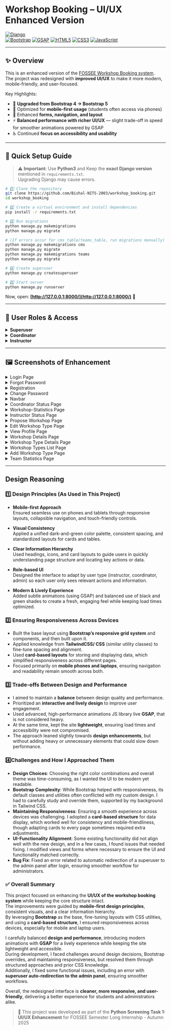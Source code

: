 # Workshop Booking – UI/UX Enhanced Version

[![Django](https://img.shields.io/badge/Made%20with-Django-092E20?style=for-the-badge&logo=django)](https://www.djangoproject.com/)  
[![Bootstrap](https://img.shields.io/badge/Bootstrap-5-7952B3?style=for-the-badge&logo=bootstrap)](https://getbootstrap.com/)
[![GSAP](https://img.shields.io/badge/GSAP-3F3F85?style=for-the-badge&logo=greensock)](https://greensock.com/gsap/)
[![HTML5](https://img.shields.io/badge/HTML5-E34F26?style=for-the-badge&logo=html5)](https://developer.mozilla.org/en-US/docs/Web/HTML)
[![CSS3](https://img.shields.io/badge/CSS3-1572B6?style=for-the-badge&logo=css3)](https://developer.mozilla.org/en-US/docs/Web/CSS)
[![JavaScript](https://img.shields.io/badge/JavaScript-F7DF1E?style=for-the-badge&logo=javascript)](https://developer.mozilla.org/en-US/docs/Web/JavaScript)



---

## ✨ Overview

This is an enhanced version of the [FOSSEE Workshop Booking system](https://github.com/FOSSEE/workshop_booking).  
The project was redesigned with **improved UI/UX** to make it more modern, mobile-friendly, and user-focused.  

Key Highlights:
- 🔄 **Upgraded from Bootstrap 4 → Bootstrap 5**
- 📱 Optimized for **mobile-first usage** (students often access via phones)
- 🎨 Enhanced **forms, navigation, and layout**
- ⚡ **Balanced performance with richer UI/UX** — slight trade-off in speed for smoother animations powered by GSAP
- ♿ Continued **focus on accessibility and usability**



---

## 🚀 Quick Setup Guide

> ⚠️ **Important:** Use **Python3** and Keep the **exact Django version** mentioned in `requirements.txt`.  
> Upgrading Django may cause errors.

```bash
# 1️⃣ Clone the repository
git clone https://github.com/Bishal-NITS-2003/workshop_booking.git
cd workshop_booking

# 2️⃣ Create a virtual environment and install dependencies
pip install -r requirements.txt

# 3️⃣ Run migrations
python manage.py makemigrations
python manage.py migrate

# (If errors occur for cms_table/teams_table, run migrations manually)
python manage.py makemigrations cms
python manage.py migrate
python manage.py makemigrations teams
python manage.py migrate

# 4️⃣ Create superuser
python manage.py createsuperuser

# 5️⃣ Start server
python manage.py runserver
````

Now, open: **[http://127.0.0.1:8000/](http://127.0.0.1:8000/)** 🎉

---

## 🔑 User Roles & Access

<details>
<summary><b>Superuser</b></summary>

* Login with superuser credentials.
* Create a group `"instructor"` and assign all permissions.
* Add selected users to `"instructor"` group.
* Update their profile positions accordingly.

</details>

<details>
<summary><b> Coordinator</b></summary>

* Registers via `/workshop/register/`.
* Completes account activation via activation link through email/terminal.
* Logs in via `/workshop/login/`.
* View statistics under **Statistics → Workshop Statistics**
* Can propose workshops via **Workshops → Propose a Workshop**.

</details>

<details>
<summary><b> Instructor</b></summary>

* Create workshops via **Create Workshop** tab.
* View statistics under **Statistics → Workshop Statistics**.
* Post comments on coordinator profiles.

</details>

---

## 🖼️ Screenshots of Enhancement

<details>
  <summary>Login Page</summary>
  
  | Before | After |
  | ------ | ----- |
  | ![Before login](screenshots/login/old/old.png) | ![After login 1](screenshots/login/new/Screenshot%202025-09-16%20015104.png)<br>![After login 2](screenshots/login/new/Screenshot%202025-09-16%20015150.png) |
</details>

<details>
  <summary>Forgot Password</summary>
  
  | Before | After |
  | ------ | ----- |
  | ![Before login]() | ![After login 1](screenshots/forgot_password/new/Screenshot%202025-09-16%20020028.png)<br>![After login 2](screenshots/forgot_password/new/Screenshot%202025-09-16%20020008.png) |
</details>

<details>
  <summary>Registration</summary>
  
  | Before | After |
  | ------ | ----- |
  | ![Before login](screenshots/registration/old/old.png) | ![After login 1](screenshots/registration/new/Screenshot%202025-09-16%20020655.png)<br>![After login 2](screenshots/registration/new/Screenshot%202025-09-16%20020746.png) |
</details>

<details>
  <summary>Change Password</summary>
  
  | Before | After |
  | ------ | ----- |
  | ![Before login](screenshots/change_password/old/old.png) |![After login 1](screenshots/change_password/new/Screenshot%202025-09-16%20021303.png)<br>![After login 2](screenshots/change_password/new/Screenshot%202025-09-16%20021324.png) |
</details>



<details>
  <summary>Navbar</summary>
  
  | Before | After |
  | ------ | ----- |
  | ![Before login](screenshots/navbar/old/old.png) | ![After login](screenshots/navbar/new/Screenshot%202025-09-16%20021901.png) |
</details>

<details>
  <summary>Coordinator Status Page</summary>
  
  
  | Before | After |
  | ------ | ----- |
  | ![Before login](screenshots/coordinator_status/old/old.png) |![After login 1](screenshots/coordinator_status/new/Screenshot%202025-09-16%20022133.png)<br>![After login 2](screenshots/coordinator_status/new/Screenshot%202025-09-16%20022242.png) |
</details>

<details>
  <summary>Workshop-Statistics Page</summary>
  
  
  | Before | After |
  | ------ | ----- |
  | ![Before login](screenshots/work_shop_stats/old/old.png) |![After login 1](screenshots/work_shop_stats/new/Screenshot%202025-09-16%20023014.png)<br>![After login 2](screenshots/work_shop_stats/new/Screenshot%202025-09-16%20023022.png)<br>![After login 3](screenshots/work_shop_stats/new/Screenshot%202025-09-16%20023138.png)<br>![After login 4](screenshots/work_shop_stats/new/Screenshot%202025-09-16%20023303.png) | 
</details>

<details>
  <summary>Instructor Status Page</summary>
  

  | Before | After |
  | ------ | ----- |
  | ![Before login](screenshots/instructor_status/old/old.png) |![After login 1](screenshots/instructor_status/new/Screenshot%202025-09-16%20023847.png)<br>![After login 2](screenshots/instructor_status/new/Screenshot%202025-09-16%20023909.png) |
</details>

<details>
  <summary>Propose Workshop Page</summary>
  
  | Before | After |
  | ------ | ----- |
  | ![Before login](screenshots/propose_workshop/old/old.png) |![After login 1](screenshots/propose_workshop/new/Screenshot%202025-09-16%20024134.png)<br>![After login 2](screenshots/propose_workshop/new/Screenshot%202025-09-16%20024201.png) |
</details>


<details>
  <summary>Edit Workshop Type Page</summary>
  
  
  | Before | After |
  | ------ | ----- |
  | ![Before login](screenshots/edit_workshop_type/old/old.png) |![After login 1](screenshots/edit_workshop_type/new/Screenshot%202025-09-16%20024459.png)<br>![After login 2](screenshots/edit_workshop_type/new/Screenshot%202025-09-16%20024837.png) |
</details>

<details>
  <summary>View Profile Page</summary>
  
  
  | Before | After |
  | ------ | ----- |
  | ![Before login](screenshots/profile/old/old.png) |![After login 1](screenshots/profile/new/Screenshot%202025-09-16%20031159.png)<br>![After login 2](screenshots/profile/new/Screenshot%202025-09-16%20031332.png) |
</details>


<details>
  <summary>Workshop Details Page</summary>
  
 
  | Before | After |
  | ------ | ----- |
  | ![Before login](screenshots/workshop_details/old/old.png) |![After login 1](screenshots/workshop_details/new/Screenshot%202025-09-16%20031901.png)<br>![After login 2](screenshots/workshop_details/new/Screenshot%202025-09-16%20031925.png)<br>![After login 3](screenshots/workshop_details/new/Screenshot%202025-09-16%20031950.png) |
</details>


<details>
  <summary>Workshop Type Details Page</summary>
  
  
  | Before | After |
  | ------ | ----- |
  | ![Before login](screenshots/workshop_type_details/old/old.png) |![After login 1](screenshots/workshop_type_details/new/Screenshot%202025-09-16%20032625.png) |
</details>


<details>
  <summary>Workshop Types List Page</summary>
  
  
  | Before | After |
  | ------ | ----- |
  | ![Before login](screenshots/workshop_type_list/old/old.png) |![After login 1](screenshots/workshop_type_list/new/Screenshot%202025-09-16%20033133.png)<br>![After login 2](screenshots/workshop_type_list/new/Screenshot%202025-09-16%20033218.png) |
</details>

<details>
  <summary>Add Workshop Type Page</summary>
  
  
  | Before | After |
  | ------ | ----- |
  | ![Before login]() |![After login 1](screenshots)<br>![After login 2](screenshots) |
</details>

<details>
  <summary>Team Statistics Page</summary>
  
  
  | Before | After |
  | ------ | ----- |
  | ![Before login](screenshots/team_stats/old/old.png) |![After login 1](screenshots/team_stats/new/Screenshot%202025-09-16%20033933.png) |
</details>

---

## Design Reasoning

### 1️⃣ Design Principles (As Used in This Project)



- **Mobile-first Approach**  
  Ensured seamless use on phones and tablets through responsive layouts, collapsible navigation, and touch-friendly controls.

- **Visual Consistency**  
  Applied a unified dark-and-green color palette, consistent spacing, and standardized layouts for cards and tables.

- **Clear Information Hierarchy**  
  Used headings, icons, and card layouts to guide users in quickly understanding page structure and locating key actions or data.

- **Role-based UI**  
  Designed the interface to adapt by user type (instructor, coordinator, admin) so each user only sees relevant actions and information.

- **Modern & Lively Experience**  
  Added subtle animations (using GSAP) and balanced use of black and green shades to create a fresh, engaging feel while keeping load times optimized.


### 2️⃣ Ensuring Responsiveness Across Devices

- Built the base layout using **Bootstrap’s responsive grid system** and components, and then built upon it.  
- Applied knowledge from **TailwindCSS/ CSS** (similar utility classes) to fine-tune spacing and alignment.  
- Used **card-based layouts** for storing and displaying data, which simplified responsiveness across different pages.  
- Focused primarily on **mobile phones and laptops**, ensuring navigation and readability remain smooth across both.  



### 3️⃣ Trade-offs Between Design and Performance

- I aimed to maintain a **balance** between design quality and performance.  
- Prioritized an **interactive and lively design** to improve user engagement.
- Used advanced, high-performance animations JS library live **GSAP**, that is not considered heavy.  
- At the same time, kept the site **lightweight**, ensuring load times and accessibility were not compromised.  
- The approach leaned slightly towards **design enhancements**, but without adding heavy or unnecessary elements that could slow down performance.  



### 4️⃣Challenges and How I Approached Them

- **Design Choices**: Choosing the right color combinations and overall theme was time-consuming, as I wanted the UI to be modern yet readable.  
- **Bootstrap Complexity**: While Bootstrap helped with responsiveness, its default classes and utilities often conflicted with my custom design. I had to carefully study and override them, supported by my background in Tailwind CSS.  
- **Maintaining Responsiveness**: Ensuring a smooth experience across devices was challenging. I adopted a **card-based structure** for data display, which worked well for consistency and mobile-friendliness, though adapting cards to every page sometimes required extra adjustments.  
- **UI-Functionality Alignment**: Some existing functionality did not align well with the new design, and in a few cases, I found issues that needed fixing. I modified views and forms where necessary to ensure the UI and functionality matched correctly.  
- **Bug Fix**: Fixed an error related to automatic redirection of a superuser to the admin panel after login, ensuring smoother workflow for administrators.  


### ✅ Overall Summary

This project focused on enhancing the **UI/UX of the workshop booking system** while keeping the core structure intact.  
The improvements were guided by **mobile-first design principles**, consistent visuals, and a clear information hierarchy.  
By leveraging **Bootstrap** as the base, fine-tuning layouts with CSS utilities, and using a **card-based structure**, I ensured responsiveness across devices, especially for mobile and laptop users.  

I carefully balanced **design and performance**, introducing modern animations with **GSAP** for a lively experience while keeping the site lightweight and accessible.  
During development, I faced challenges around design decisions, Bootstrap overrides, and maintaining responsiveness, but resolved them through structured approaches and prior CSS knowledge.  
Additionally, I fixed some functional issues, including an error with **superuser auto-redirection to the admin panel**, ensuring smoother workflows.  

Overall, the redesigned interface is **cleaner, more responsive, and user-friendly**, delivering a better experience for students and administrators alike.  


> 📝 This project was developed as part of the **Python Screening Task 1: UI/UX Enhancement** for FOSSEE Semester Long Internship - Autumn 2025